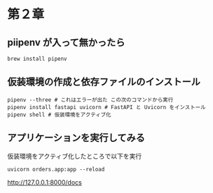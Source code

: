 # 第２章

## piipenv が入って無かったら

```
brew install pipenv
```

## 仮装環境の作成と依存ファイルのインストール

```
pipenv --three # これはエラーが出た この次のコマンドから実行
pipenv install fastapi uvicorn # FastAPI と Uvicorn をインストール
pipenv shell # 仮装環境をアクティブ化
```

## アプリケーションを実行してみる

仮装環境をアクティブ化したところで以下を実行

```
uvicorn orders.app:app --reload
```

http://127.0.0.1:8000/docs
